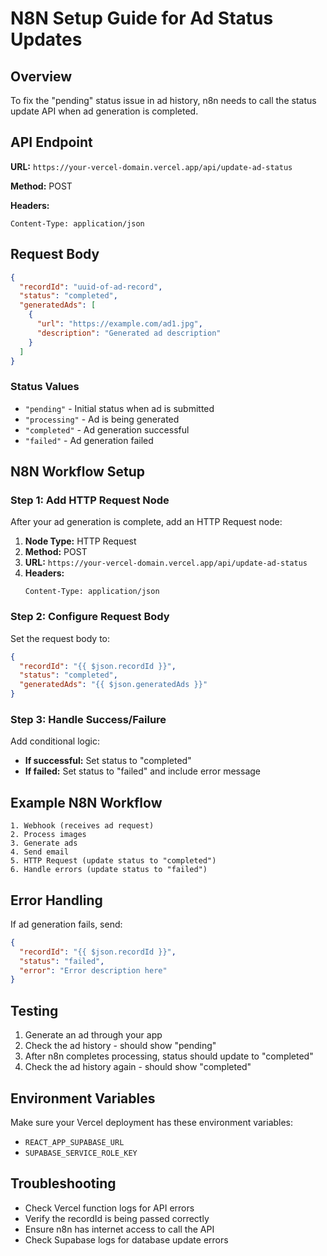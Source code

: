 # N8N Setup Guide for Ad Status Updates

## Overview

To fix the "pending" status issue in ad history, n8n needs to call the status update API when ad generation is completed.

## API Endpoint

**URL:** `https://your-vercel-domain.vercel.app/api/update-ad-status`

**Method:** POST

**Headers:**
```
Content-Type: application/json
```

## Request Body

```json
{
  "recordId": "uuid-of-ad-record",
  "status": "completed",
  "generatedAds": [
    {
      "url": "https://example.com/ad1.jpg",
      "description": "Generated ad description"
    }
  ]
}
```

### Status Values

- `"pending"` - Initial status when ad is submitted
- `"processing"` - Ad is being generated
- `"completed"` - Ad generation successful
- `"failed"` - Ad generation failed

## N8N Workflow Setup

### Step 1: Add HTTP Request Node

After your ad generation is complete, add an HTTP Request node:

1. **Node Type:** HTTP Request
2. **Method:** POST
3. **URL:** `https://your-vercel-domain.vercel.app/api/update-ad-status`
4. **Headers:** 
   ```
   Content-Type: application/json
   ```

### Step 2: Configure Request Body

Set the request body to:

```json
{
  "recordId": "{{ $json.recordId }}",
  "status": "completed",
  "generatedAds": "{{ $json.generatedAds }}"
}
```

### Step 3: Handle Success/Failure

Add conditional logic:

- **If successful:** Set status to "completed"
- **If failed:** Set status to "failed" and include error message

## Example N8N Workflow

```
1. Webhook (receives ad request)
2. Process images
3. Generate ads
4. Send email
5. HTTP Request (update status to "completed")
6. Handle errors (update status to "failed")
```

## Error Handling

If ad generation fails, send:

```json
{
  "recordId": "{{ $json.recordId }}",
  "status": "failed",
  "error": "Error description here"
}
```

## Testing

1. Generate an ad through your app
2. Check the ad history - should show "pending"
3. After n8n completes processing, status should update to "completed"
4. Check the ad history again - should show "completed"

## Environment Variables

Make sure your Vercel deployment has these environment variables:
- `REACT_APP_SUPABASE_URL`
- `SUPABASE_SERVICE_ROLE_KEY`

## Troubleshooting

- Check Vercel function logs for API errors
- Verify the recordId is being passed correctly
- Ensure n8n has internet access to call the API
- Check Supabase logs for database update errors 